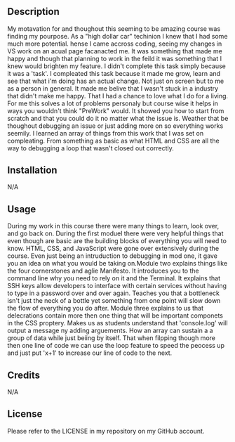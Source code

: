# <Prework Study Guide Webpage>

## Description

My motavation for and thoughout this seeming to be amazing course was finding my pourpose. As a "high dollar car" techinion I knew that I had some much more potential. hense I came accross coding, seeing my changes in VS work on an acual page facanacted me. It was something that made me happy and though that planning to work in the feild it was something that I knew would brighten my feature. 
I didn't complete this task simply because it was a 'task'. I compleated this task because it made me grow, learn and see that what i'm doing has an actual change. Not just on screen but to me as a person in general. It made me belive that I wasn't stuck in a industry that didn't make me happy. That I had a chance to love what I do for a living.
For me this solves a lot of problems personaly but course wise it helps in ways you wouldn't think "PreWork" would. It showed you how to start from scratch and that you could do it no matter what the issue is. Weather that be thoughout debugging an issue or just adding more on so everything works seemily.
I learned an array of things from this work that I was set on compleating. From something as basic as what HTML and CSS are all the way to debugging a loop that wasn't closed out correctly.

## Installation

N/A

## Usage

During my work in this course there were many things to learn, look over, and go back on. During the first moduel there were very helpful things that even though are basic are the building blocks of everything you will need to know. HTML, CSS, and JavaScript were gone over extensively during the course. Even just being an intruduction to debugging in mod one, it gave you an idea on what you would be taking on.Module two explains things like the four cornerstones and aglie Manifesto. It introduces you to the command line why you need to rely on it and the Terminal. It explains that SSH keys allow developers to interface with certain services without having to type in a password over and over again. Teaches you that a bottleneck isn't just the neck of a bottle yet something from one point will slow down the flow of everything you do after. Module three explains to us that delecrations contain more then one thing that will be important componets in the CSS proptery. Makes us as students understand that 'console.log' will output a message ny adding arguements. How an array can sustain a a group of data while just beiing by itself. That when filpping though more then one line of code we can use the loop feature to speed the peocess up and just put 'x+1' to increase our line of code to the next.  

## Credits

N/A

## License

Please refer to the LICENSE in my repository on my GitHub account.
